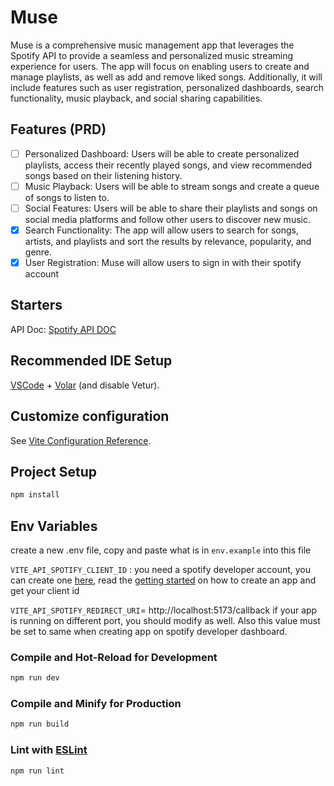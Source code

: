 # Muse

Muse is a comprehensive music management app that leverages the Spotify API to provide a
seamless and personalized music streaming experience for users. The app will focus on enabling users
to create and manage playlists, as well as add and remove liked songs. Additionally, it will include
features such as user registration, personalized dashboards, search functionality, music playback,
and social sharing capabilities.

## Features (PRD)

- [ ] Personalized Dashboard: Users will be able to create personalized playlists, access their recently played songs, and view recommended songs based on their listening history.
- [ ] Music Playback: Users will be able to stream songs and create a queue of songs to listen to.
- [ ] Social Features: Users will be able to share their playlists and songs on social media platforms and follow other users to discover new music.
- [x] Search Functionality: The app will allow users to search for songs, artists, and playlists and sort the results by relevance, popularity, and genre.
- [x] User Registration: Muse will allow users to sign in with their spotify account

## Starters

API Doc: [Spotify API DOC](https://developer.spotify.com/documentation/web-api)


## Recommended IDE Setup


[VSCode](https://code.visualstudio.com/) + [Volar](https://marketplace.visualstudio.com/items?itemName=Vue.volar) (and disable Vetur).

## Customize configuration

See [Vite Configuration Reference](https://vitejs.dev/config/).

## Project Setup

```sh
npm install
```

## Env Variables

create a new .env file, copy and paste what is in `env.example` into this file

`VITE_API_SPOTIFY_CLIENT_ID` : you need a spotify developer account, you can create one [here](https://developer.spotify.com/), read the [getting started](https://developer.spotify.com/documentation/web-api) on how to create an app and get your client id


`VITE_API_SPOTIFY_REDIRECT_URI`= http://localhost:5173/callback  if your app is running on different port, you should modify as well. Also this value must be set to same when creating app on spotify developer dashboard. 

### Compile and Hot-Reload for Development

```sh
npm run dev
```

### Compile and Minify for Production

```sh
npm run build
```

### Lint with [ESLint](https://eslint.org/)

```sh
npm run lint
```
